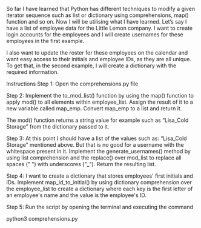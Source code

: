So far I have learned that Python has different techniques to modify a given iterator sequence such as list or dictionary using comprehensions, map() function and so on. Now I will be utilising what I have learned. Let’s say I have a list of employee data for the Little Lemon company. I want to create login accounts for the employees and I will create usernames for these employees in the first example. 

I also want to update the roster for these employees on the calendar and want easy access to their initials and employee IDs, as they are all unique. To get that, in the second example, I will create a dictionary with the required information. 

Instructions
Step 1: Open the comprehensions.py file

Step 2: Implement the to_mod_list() function by using the map() function to apply mod() to all elements within employee_list. Assign the result of it to a new variable called map_emp. Convert map_emp to a list and return it.

The mod() function returns a string value for example such as “Lisa_Cold Storage” from the dictionary passed to it. 

Step 3: At this point I should have a list of the values such as: “Lisa_Cold Storage” mentioned above. But that is no good for a username with the whitespace present in it. Implement the generate_usernames() method by using list comprehension and the replace()  over mod_list to replace all spaces (" ") with underscores ("_"). Return the resulting list.

Step 4: I want to create a dictionary that stores employees' first initials and IDs. Implement map_id_to_initial() by using dictionary comprehension over the employee_list to create a dictionary where each key is the first letter of an employee's name and the value is the employee's ID.

Step 5: Run the script by opening the terminal and executing the command 

python3 comprehensions.py